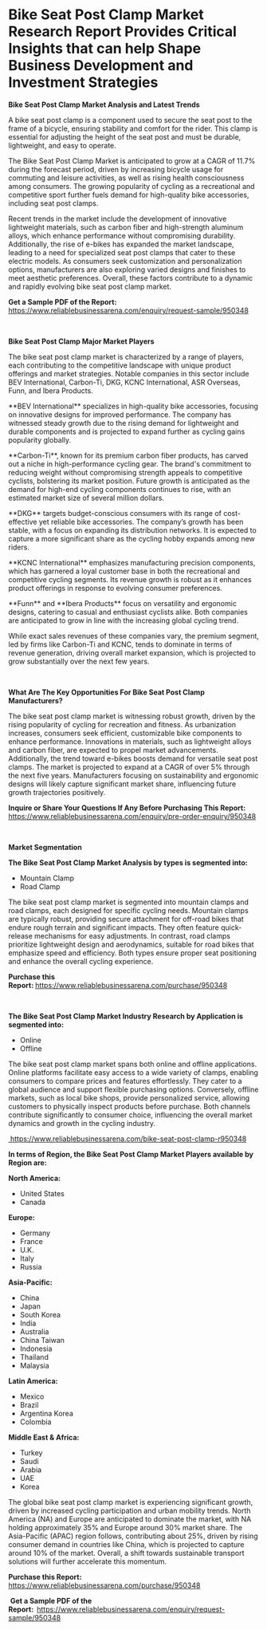 <p><h1>Bike Seat Post Clamp Market Research Report Provides Critical Insights that can help Shape Business Development and Investment Strategies</h1></p><p><strong>Bike Seat Post Clamp Market Analysis and Latest Trends</strong></p>
<p><p>A bike seat post clamp is a component used to secure the seat post to the frame of a bicycle, ensuring stability and comfort for the rider. This clamp is essential for adjusting the height of the seat post and must be durable, lightweight, and easy to operate. </p><p>The Bike Seat Post Clamp Market is anticipated to grow at a CAGR of 11.7% during the forecast period, driven by increasing bicycle usage for commuting and leisure activities, as well as rising health consciousness among consumers. The growing popularity of cycling as a recreational and competitive sport further fuels demand for high-quality bike accessories, including seat post clamps.</p><p>Recent trends in the market include the development of innovative lightweight materials, such as carbon fiber and high-strength aluminum alloys, which enhance performance without compromising durability. Additionally, the rise of e-bikes has expanded the market landscape, leading to a need for specialized seat post clamps that cater to these electric models. As consumers seek customization and personalization options, manufacturers are also exploring varied designs and finishes to meet aesthetic preferences. Overall, these factors contribute to a dynamic and rapidly evolving bike seat post clamp market.</p></p>
<p><strong>Get a Sample PDF of the Report:&nbsp;</strong> <a href="https://www.reliablebusinessarena.com/enquiry/request-sample/950348?utm_campaign=3314&utm_medium=2&utm_source=Github&utm_content=ia&utm_term=18042025&utm_id=bike-seat-post-clamp">https://www.reliablebusinessarena.com/enquiry/request-sample/950348</a></p>
<p>&nbsp;</p>
<p><strong>Bike Seat Post Clamp Major Market Players</strong></p>
<p><p>The bike seat post clamp market is characterized by a range of players, each contributing to the competitive landscape with unique product offerings and market strategies. Notable companies in this sector include BEV International, Carbon-Ti, DKG, KCNC International, ASR Overseas, Funn, and Ibera Products.</p><p>**BEV International** specializes in high-quality bike accessories, focusing on innovative designs for improved performance. The company has witnessed steady growth due to the rising demand for lightweight and durable components and is projected to expand further as cycling gains popularity globally.</p><p>**Carbon-Ti**, known for its premium carbon fiber products, has carved out a niche in high-performance cycling gear. The brand's commitment to reducing weight without compromising strength appeals to competitive cyclists, bolstering its market position. Future growth is anticipated as the demand for high-end cycling components continues to rise, with an estimated market size of several million dollars.</p><p>**DKG** targets budget-conscious consumers with its range of cost-effective yet reliable bike accessories. The company’s growth has been stable, with a focus on expanding its distribution networks. It is expected to capture a more significant share as the cycling hobby expands among new riders.</p><p>**KCNC International** emphasizes manufacturing precision components, which has garnered a loyal customer base in both the recreational and competitive cycling segments. Its revenue growth is robust as it enhances product offerings in response to evolving consumer preferences.</p><p>**Funn** and **Ibera Products** focus on versatility and ergonomic designs, catering to casual and enthusiast cyclists alike. Both companies are anticipated to grow in line with the increasing global cycling trend.</p><p>While exact sales revenues of these companies vary, the premium segment, led by firms like Carbon-Ti and KCNC, tends to dominate in terms of revenue generation, driving overall market expansion, which is projected to grow substantially over the next few years.</p></p>
<p>&nbsp;</p>
<p><strong>What Are The Key Opportunities For Bike Seat Post Clamp Manufacturers?</strong></p>
<p><p>The bike seat post clamp market is witnessing robust growth, driven by the rising popularity of cycling for recreation and fitness. As urbanization increases, consumers seek efficient, customizable bike components to enhance performance. Innovations in materials, such as lightweight alloys and carbon fiber, are expected to propel market advancements. Additionally, the trend toward e-bikes boosts demand for versatile seat post clamps. The market is projected to expand at a CAGR of over 5% through the next five years. Manufacturers focusing on sustainability and ergonomic designs will likely capture significant market share, influencing future growth trajectories positively.</p></p>
<p><strong>Inquire or Share Your Questions If Any Before Purchasing This Report:</strong> <a href="https://www.reliablebusinessarena.com/enquiry/pre-order-enquiry/950348?utm_campaign=3314&utm_medium=2&utm_source=Github&utm_content=ia&utm_term=18042025&utm_id=bike-seat-post-clamp">https://www.reliablebusinessarena.com/enquiry/pre-order-enquiry/950348</a></p>
<p>&nbsp;</p>
<p><strong>Market Segmentation</strong></p>
<p><strong>The Bike Seat Post Clamp Market Analysis by types is segmented into:</strong></p>
<p><ul><li>Mountain Clamp</li><li>Road Clamp</li></ul></p>
<p><p>The bike seat post clamp market is segmented into mountain clamps and road clamps, each designed for specific cycling needs. Mountain clamps are typically robust, providing secure attachment for off-road bikes that endure rough terrain and significant impacts. They often feature quick-release mechanisms for easy adjustments. In contrast, road clamps prioritize lightweight design and aerodynamics, suitable for road bikes that emphasize speed and efficiency. Both types ensure proper seat positioning and enhance the overall cycling experience.</p></p>
<p><strong>Purchase this Report:&nbsp;</strong><a href="https://www.reliablebusinessarena.com/purchase/950348?utm_campaign=3314&utm_medium=2&utm_source=Github&utm_content=ia&utm_term=18042025&utm_id=bike-seat-post-clamp">https://www.reliablebusinessarena.com/purchase/950348</a></p>
<p>&nbsp;</p>
<p><strong>The Bike Seat Post Clamp Market Industry Research by Application is segmented into:</strong></p>
<p><ul><li>Online</li><li>Offline</li></ul></p>
<p><p>The bike seat post clamp market spans both online and offline applications. Online platforms facilitate easy access to a wide variety of clamps, enabling consumers to compare prices and features effortlessly. They cater to a global audience and support flexible purchasing options. Conversely, offline markets, such as local bike shops, provide personalized service, allowing customers to physically inspect products before purchase. Both channels contribute significantly to consumer choice, influencing the overall market dynamics and growth in the cycling industry.</p></p>
<p><a href="https://www.reliablebusinessarena.com/bike-seat-post-clamp-r950348?utm_campaign=3314&utm_medium=2&utm_source=Github&utm_content=ia&utm_term=18042025&utm_id=bike-seat-post-clamp">&nbsp;https://www.reliablebusinessarena.com/bike-seat-post-clamp-r950348</a></p>
<p><strong>In terms of Region, the Bike Seat Post Clamp Market Players available by Region are:</strong></p>
<p>
    <p> <strong> North America: </strong>
        <ul>
            <li>United States</li>
            <li>Canada</li>
        </ul>
        </p> 
    <p> <strong> Europe: </strong>
        <ul>
            <li>Germany</li>
            <li>France</li>
            <li>U.K.</li>
            <li>Italy</li>
            <li>Russia</li>
        </ul>
        </p> 
    <p> <strong> Asia-Pacific: </strong>
        <ul>
            <li>China</li>
            <li>Japan</li>
            <li>South Korea</li>
            <li>India</li>
            <li>Australia</li>
            <li>China Taiwan</li>
            <li>Indonesia</li>
            <li>Thailand</li>
            <li>Malaysia</li>
        </ul>
        </p> 
    <p> <strong> Latin America: </strong>
        <ul>
            <li>Mexico</li>
            <li>Brazil</li>
            <li>Argentina Korea</li>
            <li>Colombia</li>
        </ul>
        </p> 
    <p> <strong> Middle East & Africa: </strong>
        <ul>
            <li>Turkey</li>
            <li>Saudi</li>
            <li>Arabia</li>
            <li>UAE</li>
            <li>Korea</li>
        </ul>
    </p>
    </p>
<p><p>The global bike seat post clamp market is experiencing significant growth, driven by increased cycling participation and urban mobility trends. North America (NA) and Europe are anticipated to dominate the market, with NA holding approximately 35% and Europe around 30% market share. The Asia-Pacific (APAC) region follows, contributing about 25%, driven by rising consumer demand in countries like China, which is projected to capture around 10% of the market. Overall, a shift towards sustainable transport solutions will further accelerate this momentum.</p></p>
<p><strong>Purchase this Report: </strong><a href="https://www.reliablebusinessarena.com/purchase/950348?utm_campaign=3314&utm_medium=2&utm_source=Github&utm_content=ia&utm_term=18042025&utm_id=bike-seat-post-clamp">https://www.reliablebusinessarena.com/purchase/950348</a></p>
<p>&nbsp;<strong>Get a Sample PDF of the Report:&nbsp;&nbsp;</strong><a href="https://www.reliablebusinessarena.com/enquiry/request-sample/950348?utm_campaign=3314&utm_medium=2&utm_source=Github&utm_content=ia&utm_term=18042025&utm_id=bike-seat-post-clamp">https://www.reliablebusinessarena.com/enquiry/request-sample/950348</a></p>
<p><strong></strong></p>
<p><p></p><p></p><p></p></p>
